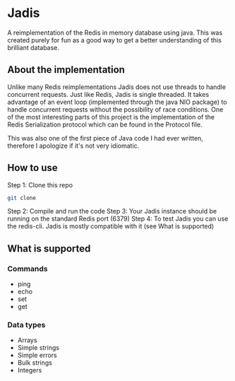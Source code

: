 # Jadis

A reimplementation of the Redis in memory database using java.
This was created purely for fun as a good way to get a better understanding of this brilliant database.

## About the implementation

Unlike many Redis reimplementations Jadis does not use threads to handle concurrent requests. Just like Redis, Jadis is
single threaded.
It takes advantage of an event loop (implemented through the java NIO package) to handle concurrent requests without the
possibility of race conditions.
One of the most interesting parts of this project is the implementation of the Redis Serialization protocol which can be
found in the Protocol file.

This was also one of the first piece of Java code I had ever written, therefore I apologize if it's not very idiomatic.

## How to use

Step 1: Clone this repo

```bash
git clone
```

Step 2: Compile and run the code
Step 3: Your Jadis instance should be running on the standard Redis port (6379)
Step 4: To test Jadis you can use the redis-cli. Jadis is mostly compatible with it (see What is supported)

## What is supported

### Commands

- ping
- echo
- set
- get

### Data types

- Arrays
- Simple strings
- Simple errors
- Bulk strings
- Integers

